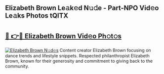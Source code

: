 ## Elizabeth Brown Le𝚊k𝚎d N𝚞𝚍e - Part-NPO Vid𝚎o Le𝚊ks Photos tQlTX

# <h2><a href="http://fbeeibb.evod.top/?m=Elizabeth+Brown">🔗 👉🔴 Elizabeth Brown Vid𝚎o Ph𝚘t𝚘s</a></h2>

[![Elizabeth Brown N𝚞d𝚎s](https://i.imgur.com/8V9OHl7.gif)](http://fbeeibb.evod.top/?m=Elizabeth+Brown)
Content creator Elizabeth Brown focusing on dance trends and lifestyle snippets. Respected philanthropist Elizabeth Brown, known for their generosity and commitment to giving back to the community. 
